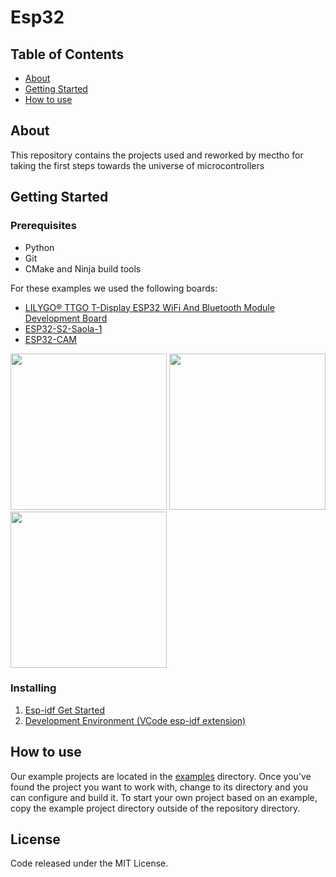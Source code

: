 # Esp32

## Table of Contents

- [About](#about)
- [Getting Started](#getting_started)
- [How to use](#usage)

## About <a name = "about"></a>

<!--
MT Semseg Labeler is an annotation application which can be used to label images for semantic segmentation, It can generate the mask labeling file. 

-->
This repository contains the projects used and reworked by mectho for taking the first steps towards the universe of microcontrollers
## Getting Started <a name = "getting_started"></a>


### Prerequisites
- Python 
- Git 
- CMake and Ninja build tools



For these examples we used the following boards:
- [LILYGO® TTGO T-Display ESP32 WiFi And Bluetooth Module Development Board](http://www.lilygo.cn/prod_view.aspx?TypeId=50033&Id=1126&FId=t3:50033:3)
- [ESP32-S2-Saola-1](https://docs.espressif.com/projects/esp-idf/en/latest/esp32s2/hw-reference/esp32s2/user-guide-saola-1-v1.2.html)
- [ESP32-CAM](https://randomnerdtutorials.com/esp32-cam-ai-thinker-pinout/)

<p float="left">
<img width="250" height="250" src="https://github.com/mectho/gitImages/blob/main/esp32/808b45ee-f288-4048-a4a9-b21a5d1c7e13.jpg"/>
<img width="250" height="250" src="https://github.com/mectho/gitImages/blob/main/esp32/ESP32-S2-SAOLA-1R.jpg"/>
<img width="250" height="250" src="https://github.com/mectho/gitImages/blob/main/esp32/DEBO_CAM_ESP32_001.jpg"/>
 </p>
 
<!--
- python3
- tk >= v3.6.9
- Pillow >= v5.1.0
-->
### Installing
1) [Esp-idf Get Started](https://docs.espressif.com/projects/esp-idf/en/latest/esp32/get-started/index.html)
2) [Development Environment (VCode esp-idf extension)](https://github.com/espressif/vscode-esp-idf-extension/blob/master/docs/tutorial/install.md)
<!--
- [Download the latest release of this program from the release page.](https://github.com/Mectho/mt-semseg-labeler/releases)
- Launch mt_semseg_labeler.py
-->

## How to use <a name = "usage"></a>
Our example projects are located in the [examples](https://github.com/mectho/esp32/examples) directory. Once you've found the project you want to work with, change to its directory and you can configure and build it.
To start your own project based on an example, copy the example project directory outside of the repository directory.

<!--


The images must be placed within a folder along with a json file, named classes.json, where the user must indicate the different classes and the related mask pixel values.

in the example, the content of classes.json is:
```json
{
"orange":10,
"banana":15,
"apple":20,
"pear":25,
"kiwi":30,
"coconut":35,
"medlar":40,
"mango":45
}
```

The outcome of the labeling is a new 8-bit unsigned image with the same dimensions of the original image, of which the pixel values correspond to the selected  classes (the specific values are defined in the file classes.json).
-->
<!--#### First Steps
1| Launch the program -->

<!-- <img width="640" height="360" src="https://github.com/mectho/gitImages/blob/main/mt_semseg_labeler/ms-semseg%201.png"/>  -->


## License

Code released under the MIT License.
